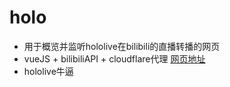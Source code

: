 # holo
* 用于概览并监听hololive在bilibili的直播转播的网页   
* vueJS + bilibiliAPI + cloudflare代理
[网页地址](https://meihina.gitee.io/holog/)  
* hololive牛逼
